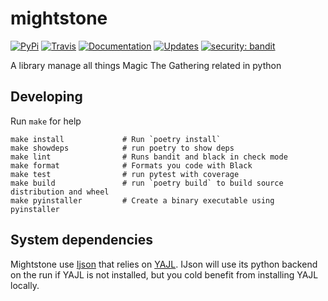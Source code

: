 # mightstone


[![PyPi](https://img.shields.io/pypi/v/mightstone.svg)](https://pypi.python.org/pypi/mightstone)
[![Travis](https://img.shields.io/travis/guibod/mightstone.svg)](https://travis-ci.com/guibod/mightstone)
[![Documentation](https://readthedocs.org/projects/mightstone/badge/?version=latest)](https://mightstone.readthedocs.io/en/latest/?badge=latest)
[![Updates](https://pyup.io/repos/github/guibod/mightstone/shield.svg)](https://pyup.io/repos/github/guibod/mightstone/)
[![security: bandit](https://img.shields.io/badge/security-bandit-yellow.svg)](https://github.com/PyCQA/bandit)

A library manage all things Magic The Gathering related in python


## Developing

Run `make` for help

    make install             # Run `poetry install`
    make showdeps            # run poetry to show deps
    make lint                # Runs bandit and black in check mode
    make format              # Formats you code with Black
    make test                # run pytest with coverage
    make build               # run `poetry build` to build source distribution and wheel
    make pyinstaller         # Create a binary executable using pyinstaller


## System dependencies

Mightstone use [Ijson](https://github.com/ICRAR/ijson) that relies on [YAJL](https://lloyd.github.io/yajl/). IJson will
use its python backend on the run if YAJL is not installed, but you cold benefit from installing YAJL locally.


